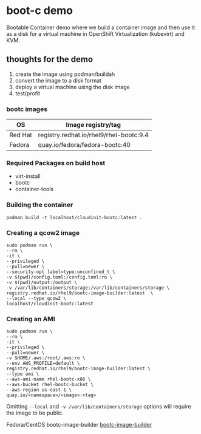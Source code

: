 # boot-c demo

Bootable Container demo where we build a container image and then use it as a disk for a virtual machine in OpenShift Virtualization (kubevirt) and KVM.


## thoughts for the demo

1. create the image using podman/buildah
1. convert the image to a disk format 
1. deploy a virtual machine using the disk image
1. test/profit


### bootc images

| OS | Image registry/tag |
|----|--------------------|
|Red Hat| registry.redhat.io/rhel9/rhel-bootc:9.4 |
|Fedora | quay.io/fedora/fedora-bootc:40 |


### Required Packages on build host
- virt-install
- bootc
- container-tools 

### Building the container
`podman build -t localhost/cloudinit-bootc:latest .`

### Creating a qcow2 image
```shell
sudo podman run \
--rm \
-it \
--privileged \
--pull=newer \
--security-opt label=type:unconfined_t \
-v $(pwd)/config.toml:/config.toml:ro \
-v $(pwd)/output:/output \
-v /var/lib/containers/storage:/var/lib/containers/storage \
registry.redhat.io/rhel9/bootc-image-builder:latest  \
--local --type qcow2 \
localhost/cloudinit-bootc:latest
```

### Creating an AMI 
```shell
sudo podman run \
--rm \
-it \
--privileged \
--pull=newer \
-v $HOME/.aws:/root/.aws:ro \
--env AWS_PROFILE=default \
registry.redhat.io/rhel9/bootc-image-builder:latest \
--type ami \
--aws-ami-name rhel-bootc-x86 \
--aws-bucket rhel-bootc-bucket \
--aws-region us-east-1 \
quay.io/<namespace>/<image>:<tag>
```

Omitting `--local` and `-v /var/lib/containers/storage` options will require the image to be public. 


Fedora/CentOS bootc-image-builder [bootc-image-builder](https://github.com/osbuild/bootc-image-builder)